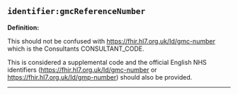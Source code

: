 ## `identifier:gmcReferenceNumber`

<b>Definition:</b>

This should not be confused with https://fhir.hl7.org.uk/Id/gmc-number which is the Consultants CONSULTANT_CODE.

This is considered a supplemental code and the official English NHS identifiers (https://fhir.hl7.org.uk/Id/gmc-number or https://fhir.hl7.org.uk/Id/gmp-number) should also be provided.

---

